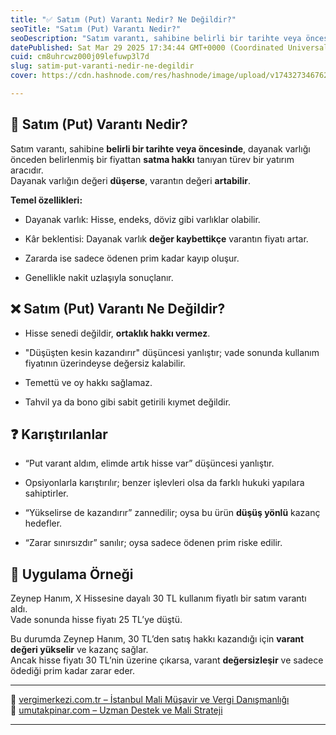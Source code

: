 ```yaml
---
title: "✅ Satım (Put) Varantı Nedir? Ne Değildir?"
seoTitle: "Satım (Put) Varantı Nedir?"
seoDescription: "Satım varantı, sahibine belirli bir tarihte veya öncesinde, dayanak varlığı önceden belirlenmiş bir fiyattan satma hakkı tanıyan türev bir yatırım aracıdır."
datePublished: Sat Mar 29 2025 17:34:44 GMT+0000 (Coordinated Universal Time)
cuid: cm8uhrcwz000j09lefuwp3l7d
slug: satim-put-varanti-nedir-ne-degildir
cover: https://cdn.hashnode.com/res/hashnode/image/upload/v1743273467622/6afe6b9c-1ed3-49b5-b298-ec5f757fe32f.webp

---
```


## 🔹 Satım (Put) Varantı Nedir?

Satım varantı, sahibine **belirli bir tarihte veya öncesinde**, dayanak varlığı önceden belirlenmiş bir fiyattan **satma hakkı** tanıyan türev bir yatırım aracıdır.  
Dayanak varlığın değeri **düşerse**, varantın değeri **artabilir**.

**Temel özellikleri:**

* Dayanak varlık: Hisse, endeks, döviz gibi varlıklar olabilir.
    
* Kâr beklentisi: Dayanak varlık **değer kaybettikçe** varantın fiyatı artar.
    
* Zararda ise sadece ödenen prim kadar kayıp oluşur.
    
* Genellikle nakit uzlaşıyla sonuçlanır.
    

## ❌ Satım (Put) Varantı Ne Değildir?

* Hisse senedi değildir, **ortaklık hakkı vermez**.
    
* "Düşüşten kesin kazandırır" düşüncesi yanlıştır; vade sonunda kullanım fiyatının üzerindeyse değersiz kalabilir.
    
* Temettü ve oy hakkı sağlamaz.
    
* Tahvil ya da bono gibi sabit getirili kıymet değildir.
    

## ❓ Karıştırılanlar

* “Put varant aldım, elimde artık hisse var” düşüncesi yanlıştır.
    
* Opsiyonlarla karıştırılır; benzer işlevleri olsa da farklı hukuki yapılara sahiptirler.
    
* “Yükselirse de kazandırır” zannedilir; oysa bu ürün **düşüş yönlü** kazanç hedefler.
    
* “Zarar sınırsızdır” sanılır; oysa sadece ödenen prim riske edilir.
    

## 🧠 Uygulama Örneği

Zeynep Hanım, X Hissesine dayalı 30 TL kullanım fiyatlı bir satım varantı aldı.  
Vade sonunda hisse fiyatı 25 TL’ye düştü.

Bu durumda Zeynep Hanım, 30 TL’den satış hakkı kazandığı için **varant değeri yükselir** ve kazanç sağlar.  
Ancak hisse fiyatı 30 TL’nin üzerine çıkarsa, varant **değersizleşir** ve sadece ödediği prim kadar zarar eder.

---

🔗 [vergimerkezi.com.tr – İstanbul Mali Müşavir ve Vergi Danışmanlığı](https://vergimerkezi.com.tr)  
🔗 [umutakpinar.com – Uzman Destek ve Mali Strateji](https://umutakpinar.com)

---